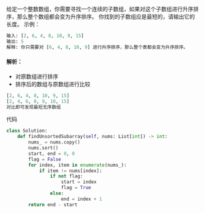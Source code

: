 给定一个整数数组，你需要寻找一个连续的子数组，如果对这个子数组进行升序排序，那么整个数组都会变为升序排序。
你找到的子数组应是最短的，请输出它的长度。
示例：
```python
输入: [2, 6, 4, 8, 10, 9, 15]
输出: 5
解释: 你只需要对 [6, 4, 8, 10, 9] 进行升序排序，那么整个表都会变为升序排序。
```
#### 解析：
* 对原数组进行排序
* 排序后的数组与原数组进行比较

```python
[2, 6, 4, 8, 10, 9, 15]
[2, 4, 6, 8, 9, 10, 15]
对比即可发现最短无序数组
```
代码
```python
class Solution:
    def findUnsortedSubarray(self, nums: List[int]) -> int:
        nums_ = nums.copy()
        nums.sort()
        start, end = 0, 0
        flag = False
        for index, item in enumerate(nums_):
            if item != nums[index]:
                if not flag:
                    start = index
                    flag = True
                else:
                    end = index + 1
        return end - start
```
